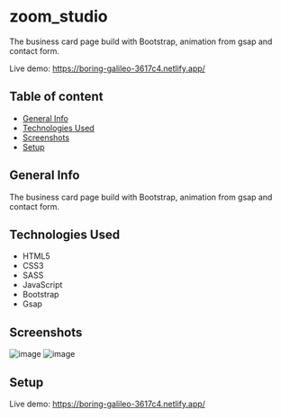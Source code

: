# zoom_studio

The business card page build with Bootstrap, animation from gsap and contact form.

Live demo: https://boring-galileo-3617c4.netlify.app/

## Table of content

* [General Info](#general-info)
* [Technologies Used](#technologies-used)
* [Screenshots](#screenshots)
* [Setup](#setup)

## General Info

The business card page build with Bootstrap, animation from gsap and contact form.

## Technologies Used

* HTML5
* CSS3
* SASS
* JavaScript
* Bootstrap
* Gsap


## Screenshots
![image](https://user-images.githubusercontent.com/70846864/134024057-0cc9de81-11cf-4ae6-a6cc-332d35c6eef0.png)
![image](https://user-images.githubusercontent.com/70846864/134026609-f43fb2c9-74ac-4d42-b64f-1dc063a55cb4.png)

## Setup
Live demo: https://boring-galileo-3617c4.netlify.app/

